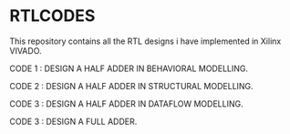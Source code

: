 # RTLCODES
This repository contains all the RTL designs i have implemented in Xilinx VIVADO.


CODE 1 : DESIGN A HALF ADDER IN BEHAVIORAL MODELLING.

CODE 2 : DESIGN A HALF ADDER IN STRUCTURAL MODELLING.

CODE 3 : DESIGN A HALF ADDER IN DATAFLOW MODELLING.

CODE 3 : DESIGN A FULL ADDER.
